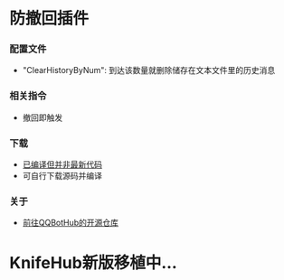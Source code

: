 # 防撤回插件

### 配置文件

-   "ClearHistoryByNum":      到达该数量就删除储存在文本文件里的历史消息                       

### 相关指令

- 撤回即触发

### 下载

- [已编译但并非最新代码](https://github.com/SweelLong/AntiRecall/releases/tag/v0.1.0)
- 可自行下载源码并编译

### 关于

- [前往QQBotHub的开源仓库](https://github.com/yiyungent/QQBotHub)

# KnifeHub新版移植中...
